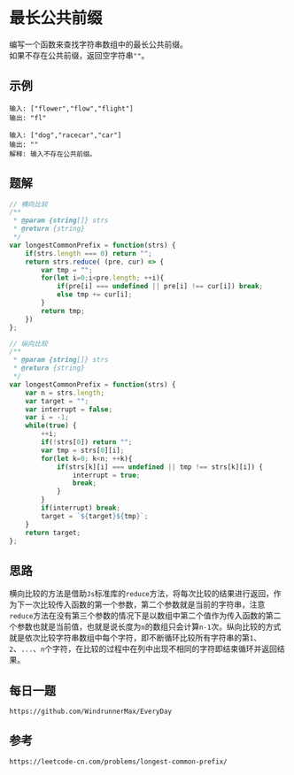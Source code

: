 # 最长公共前缀
编写一个函数来查找字符串数组中的最长公共前缀。  
如果不存在公共前缀，返回空字符串`""`。

## 示例

```
输入: ["flower","flow","flight"]
输出: "fl"
```

```
输入: ["dog","racecar","car"]
输出: ""
解释: 输入不存在公共前缀。
```

## 题解

```javascript
// 横向比较
/**
 * @param {string[]} strs
 * @return {string}
 */
var longestCommonPrefix = function(strs) {
    if(strs.length === 0) return "";
    return strs.reduce( (pre, cur) => {
        var tmp = "";
        for(let i=0;i<pre.length; ++i){
            if(pre[i] === undefined || pre[i] !== cur[i]) break;
            else tmp += cur[i];
        }
        return tmp;
    })
};

// 纵向比较
/**
 * @param {string[]} strs
 * @return {string}
 */
var longestCommonPrefix = function(strs) {
    var n = strs.length;
    var target = "";
    var interrupt = false;
    var i = -1;
    while(true) {
        ++i;
        if(!strs[0]) return "";
        var tmp = strs[0][i];
        for(let k=0; k<n; ++k){
            if(strs[k][i] === undefined || tmp !== strs[k][i]) {
                interrupt = true;
                break;
            }
        }
        if(interrupt) break;
        target = `${target}${tmp}`;
    }
    return target;
};
```

## 思路
横向比较的方法是借助`Js`标准库的`reduce`方法，将每次比较的结果进行返回，作为下一次比较传入函数的第一个参数，第二个参数就是当前的字符串，注意`reduce`方法在没有第三个参数的情况下是以数组中第二个值作为传入函数的第二个参数也就是当前值，也就是说长度为`n`的数组只会计算`n-1`次。纵向比较的方式就是依次比较字符串数组中每个字符，即不断循环比较所有字符串的第`1`、`2`、`...`、`n`个字符，在比较的过程中在列中出现不相同的字符即结束循环并返回结果。


## 每日一题

```
https://github.com/WindrunnerMax/EveryDay
```

## 参考

```
https://leetcode-cn.com/problems/longest-common-prefix/
```

